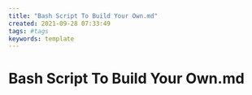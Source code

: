 ```yaml
---
title: "Bash Script To Build Your Own.md"
created: 2021-09-28 07:33:49
tags: #tags
keywords: template
---
```


# Bash Script To Build Your Own.md

```bash
```
